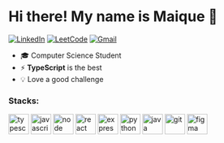 <h1>Hi there! My name is Maique 👋</h1>
<p align="left">

[![LinkedIn](https://img.shields.io/badge/linkedin-%230077B5.svg?style=for-the-badge&logo=linkedin&logoColor=white&link=https://linkedin.com/in/maique-gouveia)](https://linkedin.com/in/maique-gouveia)
[![LeetCode](https://img.shields.io/badge/LeetCode-000000?style=for-the-badge&logo=LeetCode&logoColor=#d16c06&link=https://www.leetcode.com/maiquegouveia)](https://www.leetcode.com/maiquegouveia)
[![Gmail](https://img.shields.io/badge/Gmail-D14836?style=for-the-badge&logo=gmail&logoColor=white&link=mailto:maiquebusiness@gmail.com)](mailto:nanda.kipper@gmail.com)
- 🎓 Computer Science Student
- ⚡ **TypeScript** is the best
- 💡 Love a good challenge
  
<h3 align="left">Stacks:</h3>
<p align="left">
<img src="https://skillicons.dev/icons?i=typescript" alt="typescript" width="40" height="40"/>
<img src="https://skillicons.dev/icons?i=javascript" alt="javascript" width="40" height="40"/>
<img src="https://skillicons.dev/icons?i=nodejs" alt="node" width="40" height="40"/>
<img src="https://skillicons.dev/icons?i=react" alt="react" width="40" height="40"/>
<img src="https://skillicons.dev/icons?i=express" alt="express" width="40" height="40"/>
<img src="https://skillicons.dev/icons?i=python" alt="python" width="40" height="40"/>
<img src="https://skillicons.dev/icons?i=java" alt="java" width="40" height="40"/>
<img src="https://skillicons.dev/icons?i=git" alt="git" width="40" height="40"/>
<img src="https://skillicons.dev/icons?i=figma" alt="figma" width="40" height="40"/>
</p>
